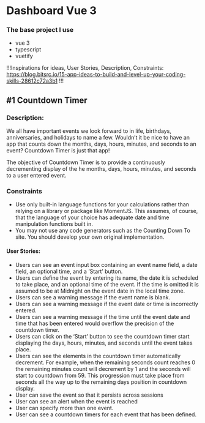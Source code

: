 # Dashboard Vue 3

### The base project I use

- vue 3
- typescript
- vuetify

!!!Inspirations for ideas, User Stories, Description, Constraints: https://blog.bitsrc.io/15-app-ideas-to-build-and-level-up-your-coding-skills-28612c72a3b1 !!!

## #1 Countdown Timer

### Description:

We all have important events we look forward to in life, birthdays, anniversaries, and holidays to name a few. Wouldn’t it be nice to have an app that counts down the months, days, hours, minutes, and seconds to an event? Countdown Timer is just that app!

The objective of Countdown Timer is to provide a continuously decrementing display of the he months, days, hours, minutes, and seconds to a user entered event.

### Constraints

- Use only built-in language functions for your calculations rather than relying on a library or package like MomentJS. This assumes, of course, that the language of your choice has adequate date and time manipulation functions built in.
- You may not use any code generators such as the Counting Down To site. You should develop your own original implementation.

#### User Stories:

- Users can see an event input box containing an event name field, a date field, an optional time, and a ‘Start’ button.
- Users can define the event by entering its name, the date it is scheduled to take place, and an optional time of the event. If the time is omitted it is assumed to be at Midnight on the event date in the local time zone.
- Users can see a warning message if the event name is blank.
- Users can see a warning message if the event date or time is incorrectly entered.
- Users can see a warning message if the time until the event date and time that has been entered would overflow the precision of the countdown timer.
- Users can click on the ‘Start’ button to see the countdown timer start displaying the days, hours, minutes, and seconds until the event takes place.
- Users can see the elements in the countdown timer automatically decrement. For example, when the remaining seconds count reaches 0 the remaining minutes count will decrement by 1 and the seconds will start to countdown from 59. This progression must take place from seconds all the way up to the remaining days position in countdown display.
- User can save the event so that it persists across sessions
- User can see an alert when the event is reached
- User can specify more than one event.
- User can see a countdown timers for each event that has been defined.
